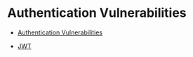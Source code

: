 # Authentication Vulnerabilities

- [Authentication Vulnerabilities](websecurityacademy/authentication_vulnerabilities/theory.md) 

- [JWT](websecurityacademy/jwt/theory.md) 


